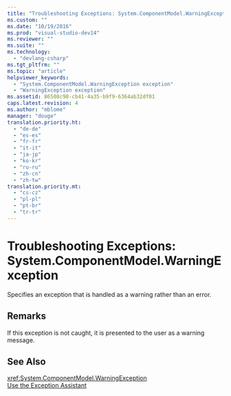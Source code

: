 ```yaml
---
title: "Troubleshooting Exceptions: System.ComponentModel.WarningException | Microsoft Docs"
ms.custom: ""
ms.date: "10/19/2016"
ms.prod: "visual-studio-dev14"
ms.reviewer: ""
ms.suite: ""
ms.technology: 
  - "devlang-csharp"
ms.tgt_pltfrm: ""
ms.topic: "article"
helpviewer_keywords: 
  - "System.ComponentModel.WarningException exception"
  - "WarningException exception"
ms.assetid: 86508c98-cb41-4a35-b9f9-6364ab32df01
caps.latest.revision: 4
ms.author: "mblome"
manager: "douge"
translation.priority.ht: 
  - "de-de"
  - "es-es"
  - "fr-fr"
  - "it-it"
  - "ja-jp"
  - "ko-kr"
  - "ru-ru"
  - "zh-cn"
  - "zh-tw"
translation.priority.mt: 
  - "cs-cz"
  - "pl-pl"
  - "pt-br"
  - "tr-tr"
---
```

# Troubleshooting Exceptions: System.ComponentModel.WarningException
Specifies an exception that is handled as a warning rather than an error.  
  
## Remarks  
 If this exception is not caught, it is presented to the user as a warning message.  
  
## See Also  
 <xref:System.ComponentModel.WarningException>   
 [Use the Exception Assistant](../Topic/How%20to:%20Use%20the%20Exception%20Assistant.md)